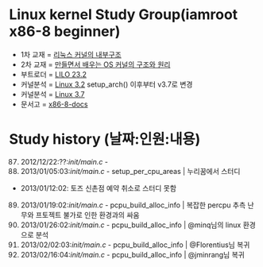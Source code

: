 Linux kernel Study Group(iamroot x86-8 beginner)
========================================
* 1차 교재 = [리눅스 커널의 내부구조](http://www.yes24.com/24/goods/3080849)
* 2차 교재 = [만들면서 배우는 OS 커널의 구조와 원리](http://www.yes24.com/24/goods/1469757)
* 부트로더 = [LILO 23.2](https://github.com/x86-8/lilo232.git)
* 커널분석 = [Linux 3.2](https://github.com/x86-8/linux-3.2.git) setup_arch() 이후부터 v3.7로 변경
* 커널분석 = [Linux 3.7](https://github.com/x86-8/linux-3.7.git)
* 문서고 = [x86-8-docs](https://github.com/x86-8/x86-8-docs.git)

Study history (날짜:인원:내용)
==============================
87. 2012/12/22:??:*init/main.c* -
88. 2013/01/05:03:*init/main.c* - setup_per_cpu_areas | 누리꿈에서 스터디
*   2013/01/12:02: 토즈 신촌점 예약 취소로 스터디 못함
89. 2013/01/19:02:*init/main.c* - pcpu_build_alloc_info | 복잡한 percpu 추측 난무와 프토젝트 불가로 인한 환경과의 싸움
90. 2013/01/26:02:*init/main.c* - pcpu_build_alloc_info | @minq님의 linux 환경으로 분석
91. 2013/02/02:03:*init/main.c* - pcpu_build_alloc_info | @Florentius님 복귀
92. 2013/02/16:04:*init/main.c* - pcpu_build_alloc_info | @jminrang님 복귀

